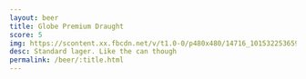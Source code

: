 ```yaml
---
layout: beer
title: Globe Premium Draught
score: 5
img: https://scontent.xx.fbcdn.net/v/t1.0-0/p480x480/14716_10153225365973745_9134185236353368363_n.jpg?oh=311a60776b82e843764772a32017185f&oe=58CDD3E7
desc: Standard lager. Like the can though
permalink: /beer/:title.html
---
```


